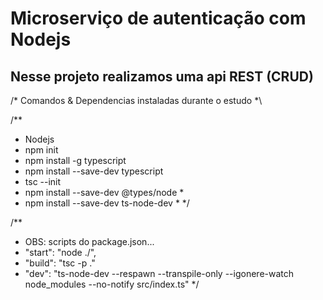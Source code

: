 
# Microserviço de autenticação com Nodejs

## Nesse projeto realizamos uma api REST (CRUD)



/* Comandos & Dependencias instaladas durante o estudo *\

/**
 * Nodejs
 * npm init
 * npm install -g typescript
 * npm install --save-dev typescript
 * tsc --init
 * npm install --save-dev @types/node * 
 * npm install --save-dev ts-node-dev * 
 */

/**
 * OBS: scripts do package.json...
 * "start": "node ./",
 * "build": "tsc -p ."
 * "dev": "ts-node-dev --respawn --transpile-only --igonere-watch node_modules --no-notify src/index.ts"
 */
 
